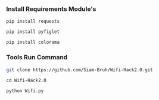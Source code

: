 ### Install Requirements Module's
```
pip install requests
```
```
pip install pyfiglet
```
```
pip install colorama
````

### Tools Run Command 

```bash
git clone https://github.com/Siam-Bruh/Wifi-Hack2.0.git
```
```
cd Wifi-Hack2.0
```
```
python Wifi.py
```





